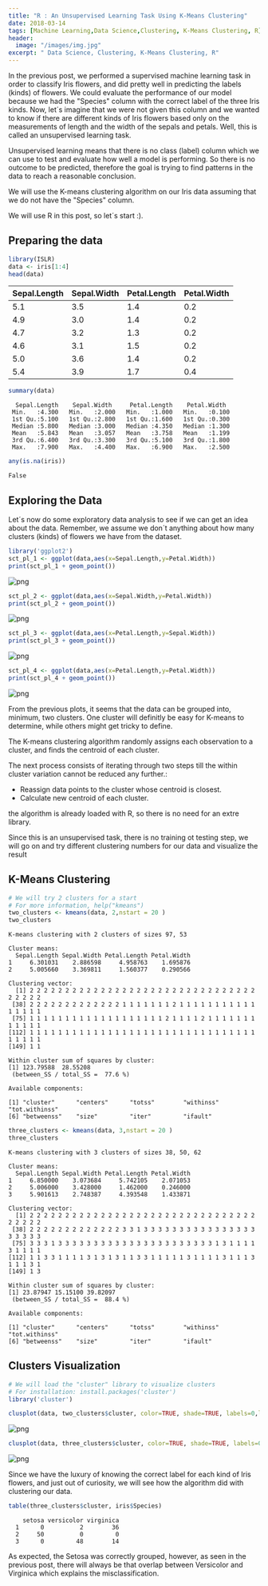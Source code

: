 ```yaml
---
title: "R : An Unsupervised Learning Task Using K-Means Clustering"
date: 2018-03-14
tags: [Machine Learning,Data Science,Clustering, K-Means Clustering, R]
header:
  image: "/images/img.jpg"
excerpt: " Data Science, Clustering, K-Means Clustering, R"
---
```


In the previous post, we performed a supervised machine learning task in order to classify Iris flowers, and did pretty well in predicting the labels (kinds) of flowers. We could evaluate the performance of our model because we had the "Species" column with the correct label of the three Iris kinds. Now, let´s imagine that we were not given this column and we wanted to know if there are different kinds of Iris flowers based only on the measurements of length and the width of the sepals and petals. Well, this is called an unsupervised learning task.

Unsupervised learning means that there is no class (label) column which we can use to test and evaluate how well a model is performing. So there is no outcome to be predicted, therefore the goal is trying to find patterns in the data to reach a reasonable conclusion.

We will use the K-means clustering algorithm on our Iris data assuming that we do not have the "Species" column.

We will use R in this post, so let´s start :).

## Preparing the data


```R
library(ISLR)
data <- iris[1:4]
head(data)
```


<table>
<thead><tr><th>Sepal.Length</th><th>Sepal.Width</th><th>Petal.Length</th><th>Petal.Width</th></tr></thead>
<tbody>
	<tr><td>5.1</td><td>3.5</td><td>1.4</td><td>0.2</td></tr>
	<tr><td>4.9</td><td>3.0</td><td>1.4</td><td>0.2</td></tr>
	<tr><td>4.7</td><td>3.2</td><td>1.3</td><td>0.2</td></tr>
	<tr><td>4.6</td><td>3.1</td><td>1.5</td><td>0.2</td></tr>
	<tr><td>5.0</td><td>3.6</td><td>1.4</td><td>0.2</td></tr>
	<tr><td>5.4</td><td>3.9</td><td>1.7</td><td>0.4</td></tr>
</tbody>
</table>




```R
summary(data)
```


      Sepal.Length    Sepal.Width     Petal.Length    Petal.Width   
     Min.   :4.300   Min.   :2.000   Min.   :1.000   Min.   :0.100  
     1st Qu.:5.100   1st Qu.:2.800   1st Qu.:1.600   1st Qu.:0.300  
     Median :5.800   Median :3.000   Median :4.350   Median :1.300  
     Mean   :5.843   Mean   :3.057   Mean   :3.758   Mean   :1.199  
     3rd Qu.:6.400   3rd Qu.:3.300   3rd Qu.:5.100   3rd Qu.:1.800  
     Max.   :7.900   Max.   :4.400   Max.   :6.900   Max.   :2.500  



```R
any(is.na(iris))
```

    False


## Exploring the Data

Let´s now do some exploratory data analysis to see if we can get an idea about the data. Remember, we assume we don´t anything about how many clusters (kinds) of flowers we have from the dataset.


```R
library('ggplot2')
sct_pl_1 <- ggplot(data,aes(x=Sepal.Length,y=Petal.Width))
print(sct_pl_1 + geom_point())
```


![png](/images/KMeansClustering/output_10_0.png)



```R
sct_pl_2 <- ggplot(data,aes(x=Sepal.Width,y=Petal.Width))
print(sct_pl_2 + geom_point())
```


![png](/images/KMeansClustering/output_11_0.png)



```R
sct_pl_3 <- ggplot(data,aes(x=Petal.Length,y=Sepal.Width))
print(sct_pl_3 + geom_point())
```


![png](/images/KMeansClustering/output_12_0.png)



```R
sct_pl_4 <- ggplot(data,aes(x=Petal.Length,y=Petal.Width))
print(sct_pl_4 + geom_point())
```


![png](/images/KMeansClustering/output_13_0.png)


From the previous plots, it seems that the data can be grouped into, minimum, two clusters. One cluster will definitly be easy for K-means to determine, while others might get tricky to define.

The K-means clustering algorithm randomly assigns each observation to a cluster, and finds the centroid of each cluster.

The next process consists of iterating through two steps till the within cluster variation cannot be reduced any further.:

* Reassign data points to the cluster whose centroid is closest.
* Calculate new centroid of each cluster.

the algorithm is already loaded with R, so there is no need for an extre library.

Since this is an unsupervised task, there is no training ot testing step, we will go on and try different clustering numbers for our data and visualize the result

## K-Means Clustering


```R
# We will try 2 clusters for a start
# For more information, help("kmeans")
two_clusters <- kmeans(data, 2,nstart = 20 )
two_clusters
```


    K-means clustering with 2 clusters of sizes 97, 53

    Cluster means:
      Sepal.Length Sepal.Width Petal.Length Petal.Width
    1     6.301031    2.886598     4.958763    1.695876
    2     5.005660    3.369811     1.560377    0.290566

    Clustering vector:
      [1] 2 2 2 2 2 2 2 2 2 2 2 2 2 2 2 2 2 2 2 2 2 2 2 2 2 2 2 2 2 2 2 2 2 2 2 2 2
     [38] 2 2 2 2 2 2 2 2 2 2 2 2 2 1 1 1 1 1 1 1 2 1 1 1 1 1 1 1 1 1 1 1 1 1 1 1 1
     [75] 1 1 1 1 1 1 1 1 1 1 1 1 1 1 1 1 1 1 1 2 1 1 1 1 2 1 1 1 1 1 1 1 1 1 1 1 1
    [112] 1 1 1 1 1 1 1 1 1 1 1 1 1 1 1 1 1 1 1 1 1 1 1 1 1 1 1 1 1 1 1 1 1 1 1 1 1
    [149] 1 1

    Within cluster sum of squares by cluster:
    [1] 123.79588  28.55208
     (between_SS / total_SS =  77.6 %)

    Available components:

    [1] "cluster"      "centers"      "totss"        "withinss"     "tot.withinss"
    [6] "betweenss"    "size"         "iter"         "ifault"      



```R
three_clusters <- kmeans(data, 3,nstart = 20 )
three_clusters
```


    K-means clustering with 3 clusters of sizes 38, 50, 62

    Cluster means:
      Sepal.Length Sepal.Width Petal.Length Petal.Width
    1     6.850000    3.073684     5.742105    2.071053
    2     5.006000    3.428000     1.462000    0.246000
    3     5.901613    2.748387     4.393548    1.433871

    Clustering vector:
      [1] 2 2 2 2 2 2 2 2 2 2 2 2 2 2 2 2 2 2 2 2 2 2 2 2 2 2 2 2 2 2 2 2 2 2 2 2 2
     [38] 2 2 2 2 2 2 2 2 2 2 2 2 2 3 3 1 3 3 3 3 3 3 3 3 3 3 3 3 3 3 3 3 3 3 3 3 3
     [75] 3 3 3 1 3 3 3 3 3 3 3 3 3 3 3 3 3 3 3 3 3 3 3 3 3 3 1 3 1 1 1 1 3 1 1 1 1
    [112] 1 1 3 3 1 1 1 1 3 1 3 1 3 1 1 3 3 1 1 1 1 1 3 1 1 1 1 3 1 1 1 3 1 1 1 3 1
    [149] 1 3

    Within cluster sum of squares by cluster:
    [1] 23.87947 15.15100 39.82097
     (between_SS / total_SS =  88.4 %)

    Available components:

    [1] "cluster"      "centers"      "totss"        "withinss"     "tot.withinss"
    [6] "betweenss"    "size"         "iter"         "ifault"      


## Clusters Visualization


```R
# We will load the "cluster" library to visualize clusters
# For installation: install.packages('cluster')
library('cluster')
```


```R
clusplot(data, two_clusters$cluster, color=TRUE, shade=TRUE, labels=0,lines=0, )
```


![png](/images/KMeansClustering/output_24_0.png)



```R
clusplot(data, three_clusters$cluster, color=TRUE, shade=TRUE, labels=0,lines=0, )
```


![png](/images/KMeansClustering/output_25_0.png)


Since we have the luxury of knowing the correct label for each kind of Iris flowers, and just out of curiosity, we will see how the algorithm did with clustering our data.


```R
table(three_clusters$cluster, iris$Species)
```



        setosa versicolor virginica
      1      0          2        36
      2     50          0         0
      3      0         48        14


As expected, the Setosa was correctly grouped, however, as seen in the previous post, there will always be that overlap between Versicolor and Virginica which explains the misclassification.
